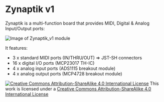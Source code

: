 # Zynaptik v1

Zynaptik is a multi-function board that provides MIDI, Digital & Analog Input/Output ports:

![Image of Zynaptik_v1 module](https://github.com/zynthian/zynthian-hw/blob/master/Zynaptik_v1/doc/zynthian_zynaptik_render1.png)

It features:

+ 3 x standard MIDI ports (IN/THRU/OUT) => JST-SH connectors
+ 16 x digital I/O ports (MCP23017 TH-IC)
+ 4 x analog input ports (ADS1115 breakout module)
+ 4 x analog output ports (MCP4728 breakout module)

[![Creative Commons Attribution-ShareAlike 4.0 International License](https://upload.wikimedia.org/wikipedia/commons/f/f3/CC-BY-SA_3_icon_88x31.png)](
http://creativecommons.org/licenses/by-sa/4.0/)
This work is licensed under a [Creative Commons Attribution-ShareAlike 4.0 International License](http://creativecommons.org/licenses/by-sa/4.0/)
